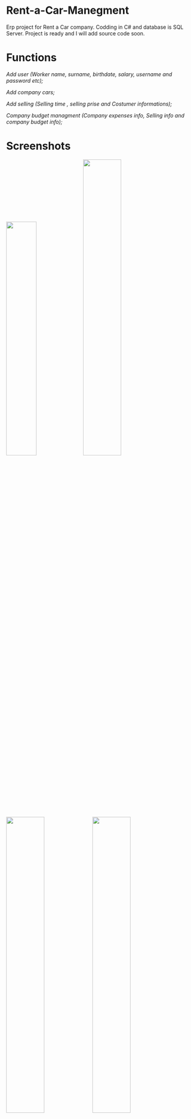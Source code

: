# Rent-a-Car-Manegment
Erp project for Rent a Car company. Codding in C# and database is SQL Server.
Project is ready and I will add source code soon.

# Functions
*Add user (Worker name, surname, birthdate, salary, username and password etc);*

*Add company cars;*

*Add selling (Selling time , selling prise and Costumer informations);*

*Company budget managment (Company expenses info, Selling info and company budget info);*


# Screenshots
<img src="https://user-images.githubusercontent.com/57041713/98452502-4fdb8000-2169-11eb-90db-792e7dfbac79.png" width="40%"></img> <img src="https://user-images.githubusercontent.com/57041713/98452504-510cad00-2169-11eb-98dd-2769c1029920.png" width="45%"></img> <img src="https://user-images.githubusercontent.com/57041713/98452509-5833bb00-2169-11eb-8f42-30a1600d8135.png" width="45%"></img> <img src="https://user-images.githubusercontent.com/57041713/98452510-59fd7e80-2169-11eb-8710-a3faa82cd3cf.png" width="45%"></img> <img src="https://user-images.githubusercontent.com/57041713/98452511-5b2eab80-2169-11eb-8398-52469a054cae.png" width="45%"></img> <img src="https://user-images.githubusercontent.com/57041713/98452513-5c5fd880-2169-11eb-8c0a-9d10a566cc3d.png" width="45%"></img> <img src="https://user-images.githubusercontent.com/57041713/98452515-5e299c00-2169-11eb-9320-40623a268fd8.png" width="45%"></img> <img src="https://user-images.githubusercontent.com/57041713/98452516-5ff35f80-2169-11eb-9a8d-227f37d2bc9d.png" width="45%"></img> 
